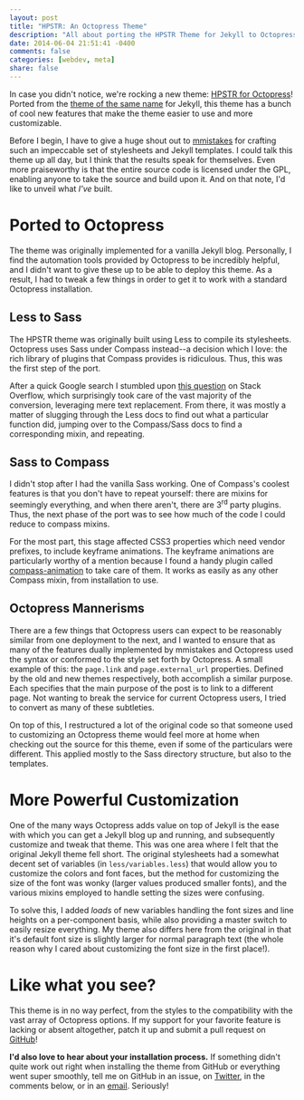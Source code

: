 ```yaml
---
layout: post
title: "HPSTR: An Octopress Theme"
description: "All about porting the HPSTR Theme for Jekyll to Octopress, adding in cool new features along the way."
date: 2014-06-04 21:51:41 -0400
comments: false
categories: [webdev, meta]
share: false
---
```


In case you didn't notice, we're rocking a new theme: [HPSTR for Octopress][hpstr-source]! Ported from the [theme of the same name][hpstr-jekyll] for Jekyll, this theme has a bunch of cool new features that make the theme easier to use and more customizable.

<!-- more -->

Before I begin, I have to give a huge shout out to [mmistakes][mmistakes] for crafting such an impeccable set of stylesheets and Jekyll templates. I could talk this theme up all day, but I think that the results speak for themselves. Even more praiseworthy is that the entire source code is licensed under the GPL, enabling anyone to take the source and build upon it. And on that note, I'd like to unveil what _I've_ built.

# Ported to Octopress
The theme was originally implemented for a vanilla Jekyll blog. Personally, I find the automation tools provided by Octopress to be incredibly helpful, and I didn't want to give these up to be able to deploy this theme. As a result, I had to tweak a few things in order to get it to work with a standard Octopress installation.

## Less to Sass
The HPSTR theme was originally built using Less to compile its stylesheets. Octopress uses Sass under Compass instead--a decision which I love: the rich library of plugins that Compass provides is ridiculous. Thus, this was the first step of the port.

After a quick Google search I stumbled upon [this question][less-to-sass] on Stack Overflow, which surprisingly took care of the vast majority of the conversion, leveraging mere text replacement. From there, it was mostly a matter of slugging through the Less docs to find out what a particular function did, jumping over to the Compass/Sass docs to find a corresponding mixin, and repeating.

## Sass to Compass
I didn't stop after I had the vanilla Sass working. One of Compass's coolest features is that you don't have to repeat yourself: there are mixins for seemingly everything, and when there aren't, there are 3<sup>rd</sup> party plugins. Thus, the next phase of the port was to see how much of the code I could reduce to compass mixins.

For the most part, this stage affected CSS3 properties which need vendor prefixes, to include keyframe animations. The keyframe animations are particularly worthy of a mention because I found a handy plugin called [compass-animation][compass-animation] to take care of them. It works as easily as any other Compass mixin, from installation to use.

## Octopress Mannerisms
There are a few things that Octopress users can expect to be reasonably similar from one deployment to the next, and I wanted to ensure that as many of the features dually implemented by mmistakes and Octopress used the syntax or conformed to the style set forth by Octopress. A small example of this: the `page.link` and `page.external_url` properties. Defined by the old and new themes respectively, both accomplish a similar purpose. Each specifies that the main purpose of the post is to link to a different page. Not wanting to break the service for current Octopress users, I tried to convert as many of these subtleties.

On top of this, I restructured a lot of the original code so that someone used to customizing an Octopress theme would feel more at home when checking out the source for this theme, even if some of the particulars were different. This applied mostly to the Sass directory structure, but also to the templates.

# More Powerful Customization
One of the many ways Octopress adds value on top of Jekyll is the ease with which you can get a Jekyll blog up and running, and subsequently customize and tweak that theme. This was one area where I felt that the original Jekyll theme fell short. The original stylesheets had a somewhat decent set of variables (in `less/variables.less`) that would allow you to customize the colors and font faces, but the method for customizing the size of the font was wonky (larger values produced smaller fonts), and the various mixins employed to handle setting the sizes were confusing.

To solve this, I added _loads_ of new variables handling the font sizes and line heights on a per-component basis, while also providing a master switch to easily resize everything. My theme also differs here from the original in that it's default font size is slightly larger for normal paragraph text (the whole reason why I cared about customizing the font size in the first place!).

# Like what you see?
This theme is in no way perfect, from the styles to the compatibility with the vast array of Octopress options. If my support for your favorite feature is lacking or absent altogether, patch it up and submit a pull request on [GitHub][hpstr-source]!

__I'd also love to hear about your installation process.__ If something didn't quite work out right when installing the theme from GitHub or everything went super smoothly, tell me on GitHub in an issue, on [Twitter][twitter], in the comments below, or in an [email][email]. Seriously!

[hpstr-source]: https://github.com/jez/hpstr-theme
[hpstr-jekyll]: https://github.com/mmistakes/hpstr-jekyll-theme
[mmistakes]: https://github.com/mmistakes/
[less-to-sass]: https://stackoverflow.com/questions/14970224/anyone-know-of-a-good-way-to-convert-from-less-to-sass
[compass-animation]: https://github.com/ericam/compass-animation
[twitter]: https://www.twitter.com/Z1MM32M4N
[email]: mailto:jake@zimmerman.io

